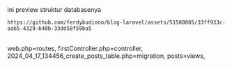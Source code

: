 ##
ini preview struktur databasenya

```
https://github.com/ferdybudiono/blog-laravel/assets/51580085/33ff933c-aab5-4329-b40b-33dd58f59ba5

```

##
web.php=routes,
firstController.php=controller,
2024_04_17_134456_create_posts_table.php=migration,
posts=views,
